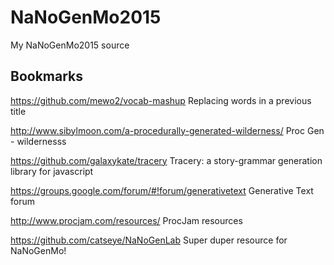 # NaNoGenMo2015
My NaNoGenMo2015 source

## Bookmarks
https://github.com/mewo2/vocab-mashup
   Replacing words in a previous title

http://www.sibylmoon.com/a-procedurally-generated-wilderness/
   Proc Gen - wildernesss

https://github.com/galaxykate/tracery
    Tracery: a story-grammar generation library for javascript

https://groups.google.com/forum/#!forum/generativetext
    Generative Text forum
  
http://www.procjam.com/resources/
   ProcJam resources

https://github.com/catseye/NaNoGenLab
   Super duper resource for NaNoGenMo!

